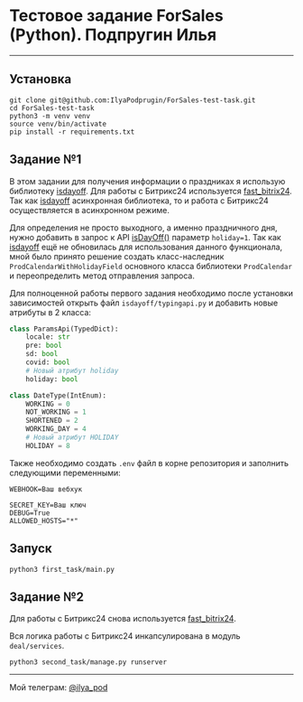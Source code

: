 # Тестовое задание ForSales (Python). Подпругин Илья

---

## Установка
```shell
git clone git@github.com:IlyaPodprugin/ForSales-test-task.git
cd ForSales-test-task
python3 -m venv venv
source venv/bin/activate
pip install -r requirements.txt
```

## Задание №1
В этом задании для получения информации о праздниках я использую библиотеку [isdayoff](https://pypi.org/project/isdayoff/). Для работы с Битрикс24 используется [fast_bitrix24](https://pypi.org/project/fast-bitrix24/). Так как [isdayoff](https://pypi.org/project/isdayoff/) асинхронная библиотека, то и работа с Битрикс24 осуществляется в асинхронном режиме.

Для определения не просто выходного, а именно праздничного дня, нужно добавить в запрос к API [isDayOff()](https://www.isdayoff.ru/) параметр `holiday=1`. Так как [isdayoff](https://pypi.org/project/isdayoff/) ещё не обновилась для использования данного функционала, мной было принято решение создать класс-наследник `ProdCalendarWithHolidayField` основного класса библиотеки `ProdCalendar` и переопределить метод отправления запроса.

Для полноценной работы первого задания необходимо после установки зависимостей открыть файл `isdayoff/typingapi.py` и добавить новые атрибуты в 2 класса:

```python
class ParamsApi(TypedDict):
    locale: str
    pre: bool
    sd: bool
    covid: bool
	# Новый атрибут holiday
    holiday: bool

class DateType(IntEnum):
    WORKING = 0
    NOT_WORKING = 1
    SHORTENED = 2
    WORKING_DAY = 4
	# Новый атрибут HOLIDAY
    HOLIDAY = 8
```

Также необходимо создать `.env` файл в корне репозитория и заполнить следующими переменными:

```
WEBHOOK=Ваш вебхук

SECRET_KEY=Ваш ключ
DEBUG=True
ALLOWED_HOSTS="*"
```

## Запуск
```shell
python3 first_task/main.py
```

## Задание №2
Для работы с Битрикс24 снова используется [fast_bitrix24](https://pypi.org/project/fast-bitrix24/).

Вся логика работы с Битрикс24 инкапсулирована в модуль `deal/services`. 

```shell
python3 second_task/manage.py runserver
```

---

Мой телеграм: [@ilya_pod](https://t.me/ilya_pod)